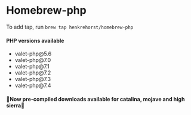 # Homebrew-php

To add tap, run `brew tap henkrehorst/homebrew-php`

<h4>PHP versions available</h4>

<uL>
<li>valet-php@5.6</li>
<li>valet-php@7.0</li>
<li>valet-php@7.1</li>
<li>valet-php@7.2</li>
<li>valet-php@7.3</li>
<li>valet-php@7.4</li>
</ul>

<h4>🚀Now pre-compiled downloads available for catalina, mojave and high sierra🚀</h4>
